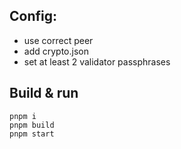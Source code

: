 ## Config:

- use correct peer
- add crypto.json
- set at least 2 validator passphrases

## Build & run

```
pnpm i
pnpm build
pnpm start
```
